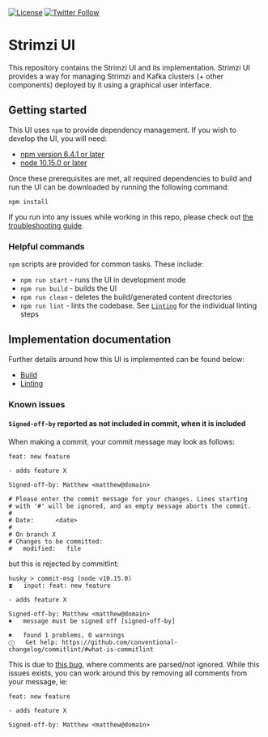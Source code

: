 [![License](https://img.shields.io/badge/license-Apache--2.0-blue.svg)](http://www.apache.org/licenses/LICENSE-2.0)
[![Twitter Follow](https://img.shields.io/twitter/follow/strimziio.svg?style=social&label=Follow&style=for-the-badge)](https://twitter.com/strimziio)

# Strimzi UI

This repository contains the Strimzi UI and its implementation.
Strimzi UI provides a way for managing Strimzi and Kafka clusters (+ other components) deployed by it using a graphical user interface.

## Getting started

This UI uses `npm` to provide dependency management. If you wish to develop the UI, you will need:

- [npm version 6.4.1 or later](https://docs.npmjs.com/downloading-and-installing-node-js-and-npm)
- [node 10.15.0 or later](https://docs.npmjs.com/downloading-and-installing-node-js-and-npm)

Once these prerequisites are met, all required dependencies to build and run the UI can be downloaded by running the following command:

```
npm install
```

If you run into any issues while working in this repo, please check out [the troubleshooting guide](#troubleshooting).

### Helpful commands

`npm` scripts are provided for common tasks. These include:

- `npm run start` - runs the UI in development mode
- `npm run build` - builds the UI
- `npm run clean` - deletes the build/generated content directories
- `npm run lint` - lints the codebase. See [`Linting`](./docs/Linting.md) for the individual linting steps

## Implementation documentation

Further details around how this UI is implemented can be found below:

- [Build](./docs/Build.md)
- [Linting](./docs/Linting.md)

### Known issues

#### `Signed-off-by` reported as not included in commit, when it is included

When making a commit, your commit message may look as follows:

```
feat: new feature

- adds feature X

Signed-off-by: Matthew <matthew@domain>

# Please enter the commit message for your changes. Lines starting
# with '#' will be ignored, and an empty message aborts the commit.
#
# Date:      <date>
#
# On branch X
# Changes to be committed:
#	modified:   file
```

but this is rejected by commitlint:

```
husky > commit-msg (node v10.15.0)
⧗   input: feat: new feature

- adds feature X

Signed-off-by: Matthew <matthew@domain>
✖   message must be signed off [signed-off-by]

✖   found 1 problems, 0 warnings
ⓘ   Get help: https://github.com/conventional-changelog/commitlint/#what-is-commitlint
```

This is due to [this bug](https://github.com/conventional-changelog/commitlint/issues/1809), where comments are parsed/not ignored. While this issues exists, you can work around this by removing all comments from your message, ie:

```
feat: new feature

- adds feature X

Signed-off-by: Matthew <matthew@domain>

```
